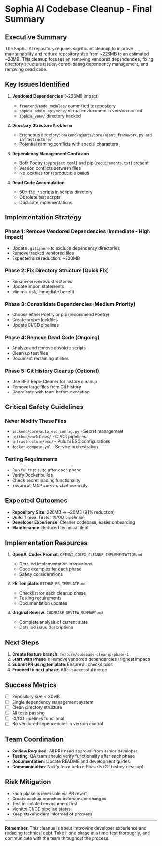 # Sophia AI Codebase Cleanup - Final Summary

## Executive Summary

The Sophia AI repository requires significant cleanup to improve maintainability and reduce repository size from ~226MB to an estimated ~20MB. This cleanup focuses on removing vendored dependencies, fixing directory structure issues, consolidating dependency management, and removing dead code.

## Key Issues Identified

1. **Vendored Dependencies** (~226MB impact)
   - `frontend/node_modules/` committed to repository
   - `sophia_admin_api/venv/` virtual environment in version control
   - `sophia_venv/` directory tracked

2. **Directory Structure Problems**
   - Erroneous directory: `backend/agents/core/agent_framework.py and infrastructure/`
   - Potential naming conflicts with special characters

3. **Dependency Management Confusion**
   - Both Poetry (`pyproject.toml`) and pip (`requirements.txt`) present
   - Version conflicts between files
   - No lockfiles for reproducible builds

4. **Dead Code Accumulation**
   - 50+ `fix_*` scripts in scripts directory
   - Obsolete test scripts
   - Duplicate implementations

## Implementation Strategy

### Phase 1: Remove Vendored Dependencies (Immediate - High Impact)
- Update `.gitignore` to exclude dependency directories
- Remove tracked vendored files
- Expected size reduction: ~200MB

### Phase 2: Fix Directory Structure (Quick Fix)
- Rename erroneous directories
- Update import statements
- Minimal risk, immediate benefit

### Phase 3: Consolidate Dependencies (Medium Priority)
- Choose either Poetry or pip (recommend Poetry)
- Create proper lockfiles
- Update CI/CD pipelines

### Phase 4: Remove Dead Code (Ongoing)
- Analyze and remove obsolete scripts
- Clean up test files
- Document remaining utilities

### Phase 5: Git History Cleanup (Optional)
- Use BFG Repo-Cleaner for history cleanup
- Remove large files from Git history
- Coordinate with team before execution

## Critical Safety Guidelines

### Never Modify These Files
- `backend/core/auto_esc_config.py` - Secret management
- `.github/workflows/` - CI/CD pipelines
- `infrastructure/esc/` - Pulumi ESC configurations
- `docker-compose.yml` - Service orchestration

### Testing Requirements
- Run full test suite after each phase
- Verify Docker builds
- Check secret loading functionality
- Ensure all MCP servers start correctly

## Expected Outcomes

- **Repository Size**: 226MB → ~20MB (91% reduction)
- **Build Times**: Faster CI/CD pipelines
- **Developer Experience**: Cleaner codebase, easier onboarding
- **Maintenance**: Reduced technical debt

## Implementation Resources

1. **OpenAI Codex Prompt**: `OPENAI_CODEX_CLEANUP_IMPLEMENTATION.md`
   - Detailed implementation instructions
   - Code examples for each phase
   - Safety considerations

2. **PR Template**: `GITHUB_PR_TEMPLATE.md`
   - Checklist for each cleanup phase
   - Testing requirements
   - Documentation updates

3. **Original Review**: `CODEBASE_REVIEW_SUMMARY.md`
   - Complete analysis of current state
   - Detailed issue descriptions

## Next Steps

1. **Create feature branch**: `feature/codebase-cleanup-phase-1`
2. **Start with Phase 1**: Remove vendored dependencies (highest impact)
3. **Submit PR using template**: Ensure all checks pass
4. **Proceed to next phase**: After successful merge

## Success Metrics

- [ ] Repository size < 30MB
- [ ] Single dependency management system
- [ ] Clean directory structure
- [ ] All tests passing
- [ ] CI/CD pipelines functional
- [ ] No vendored dependencies in version control

## Team Coordination

- **Review Required**: All PRs need approval from senior developer
- **Testing**: QA team should verify functionality after each phase
- **Documentation**: Update README and development guides
- **Communication**: Notify team before Phase 5 (Git history cleanup)

## Risk Mitigation

- Each phase is reversible via PR revert
- Create backup branches before major changes
- Test in isolated environment first
- Monitor CI/CD pipeline status
- Keep stakeholders informed of progress

---

**Remember**: This cleanup is about improving developer experience and reducing technical debt. Take it one phase at a time, test thoroughly, and communicate with the team throughout the process.
